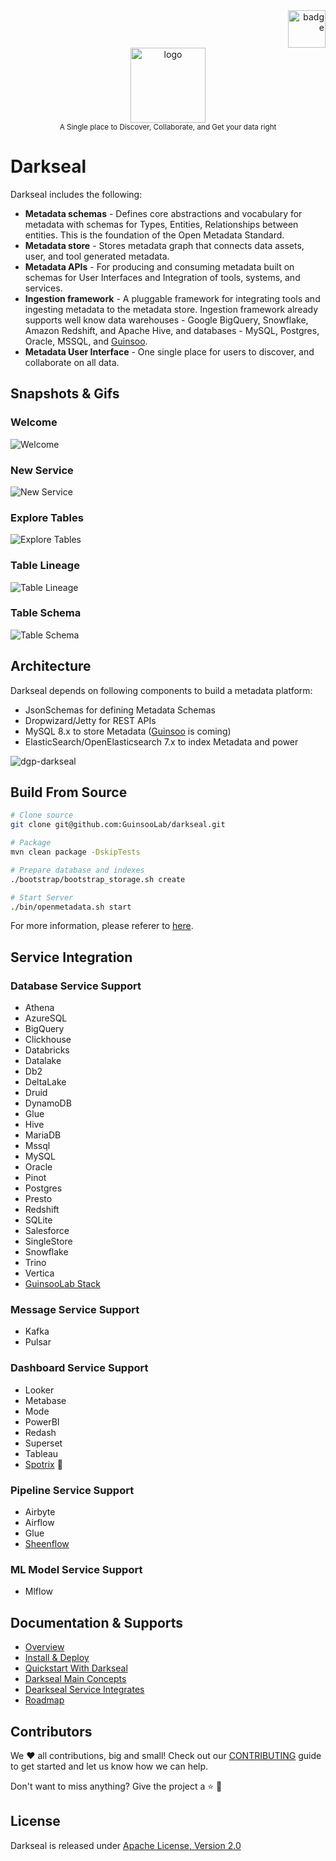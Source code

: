 <div align="right">
    <img src="./openmetadata-ui/src/main/resources/ui/public/guinsoolab-badge.png" width="60" alt="badge">
    <br />
</div>
<div align="center">
    <img src="./openmetadata-ui/src/main/resources/ui/public/darkseal.svg" alt="logo" width="120" />
    <br />
    <small>A Single place to Discover, Collaborate, and Get your data right</small>
</div>

# Darkseal

Darkseal includes the following:

- **Metadata schemas** - Defines core abstractions and vocabulary for metadata with schemas for Types, Entities, Relationships between entities. This is the foundation of the Open Metadata Standard.
- **Metadata store** - Stores metadata graph that connects data assets, user, and tool generated metadata.
- **Metadata APIs** - For producing and consuming metadata built on schemas for User Interfaces and Integration of tools, systems, and services.
- **Ingestion framework** - A pluggable framework for integrating tools and ingesting metadata to the metadata store. Ingestion framework already supports well know data warehouses - Google BigQuery, Snowflake, Amazon Redshift, and Apache Hive, and databases - MySQL, Postgres, Oracle, MSSQL, and [Guinsoo](https://github.com/ciusji/guinsoo).
- **Metadata User Interface** - One single place for users to discover, and collaborate on all data.

## Snapshots & Gifs

### Welcome

![Welcome](./docs/overview/overview-1.png)

### New Service

![New Service](./docs/overview/overview-2.png)

### Explore Tables

![Explore Tables](./docs/overview/overview-3.png)

### Table Lineage

![Table Lineage](./docs/overview/overview-4.png)

### Table Schema

![Table Schema](./docs/overview/overview-5.png)

## Architecture

Darkseal depends on following components to build a metadata platform:

- JsonSchemas for defining Metadata Schemas
- Dropwizard/Jetty for REST APIs
- MySQL 8.x to store Metadata ([Guinsoo](https://github.com/ciusji/guinsoo) is coming)
- ElasticSearch/OpenElasticsearch 7.x to index Metadata and power

![dgp-darkseal](./openmetadata-ui/src/main/resources/ui/public/gdp-darkseal.svg)


## Build From Source

```bash
# Clone source
git clone git@github.com:GuinsooLab/darkseal.git

# Package 
mvn clean package -DskipTests

# Prepare database and indexes
./bootstrap/bootstrap_storage.sh create

# Start Server
./bin/openmetadata.sh start
```

For more information, please referer to [here](https://ciusji.gitbook.io/guinsoolab/products/data-discovery/darkseal).

## Service Integration

### Database Service Support

- Athena
- AzureSQL
- BigQuery
- Clickhouse
- Databricks
- Datalake
- Db2
- DeltaLake
- Druid
- DynamoDB
- Glue
- Hive
- MariaDB
- Mssql
- MySQL
- Oracle
- Pinot
- Postgres
- Presto
- Redshift
- SQLite
- Salesforce
- SingleStore
- Snowflake
- Trino
- Vertica
- [GuinsooLab Stack](https://github.com/GuinsooLab)

### Message Service Support

- Kafka
- Pulsar

### Dashboard Service Support

- Looker
- Metabase
- Mode
- PowerBI
- Redash
- Superset
- Tableau
- [Spotrix](https://github.com/Spotrix/spotrix) 🚀

### Pipeline Service Support

- Airbyte
- Airflow
- Glue
- [Sheenflow](https://github.com/GuinsooLab/sheenflow)

### ML Model Service Support

- Mlflow

## Documentation & Supports

- [Overview](https://ciusji.gitbook.io/guinsoolab/products/data-discovery/darkseal/overview)
- [Install & Deploy](https://ciusji.gitbook.io/guinsoolab/products/data-discovery/darkseal/deployment)
- [Quickstart With Darkseal](https://ciusji.gitbook.io/guinsoolab/products/data-discovery/darkseal/quickstart)
- [Darkseal Main Concepts](https://ciusji.gitbook.io/guinsoolab/products/data-discovery/darkseal/main-concepts)
- [Dearkseal Service Integrates](https://ciusji.gitbook.io/guinsoolab/products/data-discovery/darkseal/integrations)
- [Roadmap](https://ciusji.gitbook.io/guinsoolab/products/data-discovery/darkseal/roadmap)

## Contributors

We ❤️ all contributions, big and small! Check out our [CONTRIBUTING](./CONTRIBUTING.md) guide to get started and let us know how we can help.

Don't want to miss anything? Give the project a ⭐ 🚀

## License

Darkseal is released under [Apache License, Version 2.0](http://www.apache.org/licenses/LICENSE-2.0)
